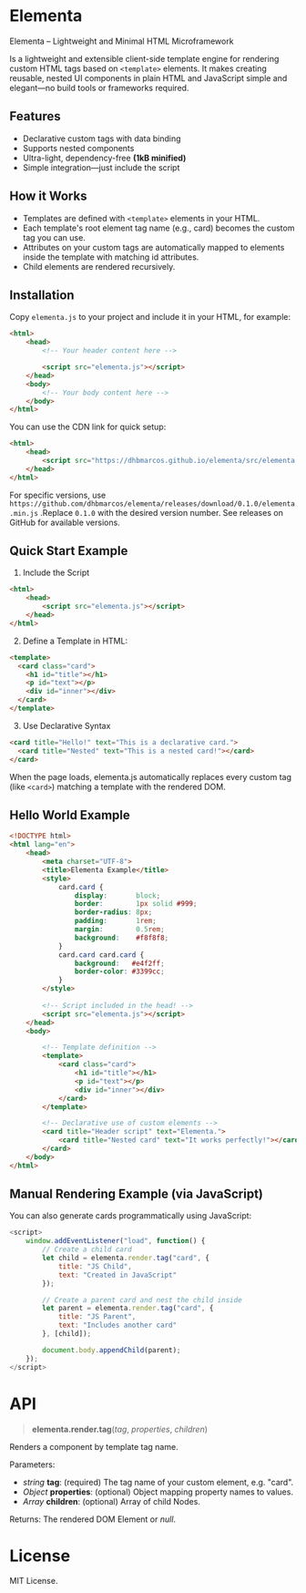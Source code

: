 # Elementa

Elementa – Lightweight and Minimal HTML Microframework

Is a lightweight and extensible client-side template engine for rendering custom HTML tags based on `<template>` elements.
It makes creating reusable, nested UI components in plain HTML and JavaScript simple and elegant—no build tools or frameworks required.

## Features

- Declarative custom tags with data binding
- Supports nested components
- Ultra-light, dependency-free **(1kB minified)**
- Simple integration—just include the script

## How it Works

- Templates are defined with `<template>` elements in your HTML.
- Each template's root element tag name (e.g., card) becomes the custom tag you can use.
- Attributes on your custom tags are automatically mapped to elements inside the template with matching id attributes.
- Child elements are rendered recursively.

## Installation

Copy `elementa.js` to your project and include it in your HTML, for example:

```html
<html>
    <head>
        <!-- Your header content here -->

        <script src="elementa.js"></script>
    </head>
    <body>
        <!-- Your body content here -->
    </body>
</html>
```

You can use the CDN link for quick setup:

```html
<html>
    <head>
        <script src="https://dhbmarcos.github.io/elementa/src/elementa.min.js"></script>
    </head>
</html>
```

For specific versions, use `https://github.com/dhbmarcos/elementa/releases/download/0.1.0/elementa.min.js` .Replace `0.1.0` with the desired version number. See releases on GitHub for available versions.

## Quick Start Example

1. Include the Script
```html
<html>
    <head>
        <script src="elementa.js"></script>
    </head>
</html>
```

2. Define a Template in HTML:
```html
<template>
  <card class="card">
    <h1 id="title"></h1>
    <p id="text"></p>
    <div id="inner"></div>
  </card>
</template>
```

3. Use Declarative Syntax
```html
<card title="Hello!" text="This is a declarative card.">
  <card title="Nested" text="This is a nested card!"></card>
</card>
```

When the page loads, elementa.js automatically replaces every custom tag (like `<card>`) matching a template with the rendered DOM.

## Hello World Example
```html
<!DOCTYPE html>
<html lang="en">
    <head>
        <meta charset="UTF-8">
        <title>Elementa Example</title>
        <style>
            card.card {
                display:       block;
                border:        1px solid #999;
                border-radius: 8px;
                padding:       1rem;
                margin:        0.5rem;
                background:    #f8f8f8;
            }
            card.card card.card {
                background:   #e4f2ff;
                border-color: #3399cc;
            }
        </style>
        
        <!-- Script included in the head! -->
        <script src="elementa.js"></script>
    </head>
    <body>

        <!-- Template definition -->
        <template>
            <card class="card">
                <h1 id="title"></h1>
                <p id="text"></p>
                <div id="inner"></div>
            </card>
        </template>

        <!-- Declarative use of custom elements -->
        <card title="Header script" text="Elementa.">
            <card title="Nested card" text="It works perfectly!"></card>
        </card>
    </body>
</html>
```

## Manual Rendering Example (via JavaScript)

You can also generate cards programmatically using JavaScript:

```javascript
<script>
    window.addEventListener("load", function() {
        // Create a child card
        let child = elementa.render.tag("card", {
            title: "JS Child",
            text: "Created in JavaScript"
        });

        // Create a parent card and nest the child inside
        let parent = elementa.render.tag("card", {
            title: "JS Parent",
            text: "Includes another card"
        }, [child]);

        document.body.appendChild(parent);
    });
</script>
```

# API

> **elementa.render.tag**(*tag*, *properties*, *children*)

Renders a component by template tag name.

Parameters:

- *string* **tag**: (required) The tag name of your custom element, e.g. "card".
- *Object* **properties**: (optional) Object mapping property names to values.
- *Array*  **children**: (optional) Array of child Nodes.

Returns: The rendered DOM Element or *null*.

# License

MIT License.
